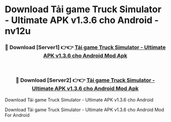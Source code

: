 # Download Tải game Truck Simulator - Ultimate APK v1.3.6 cho Android - nv12u


<div align="center">
<h3>🔴 Download [Server1] 👉👉 <a href="https://apk-comot.site?title=Tải_game_Truck_Simulator_-_Ultimate_APK_v1.3.6_cho_Android">Tải game Truck Simulator - Ultimate APK v1.3.6 cho Android Mod Apk</a></h3><br>
<h3>🔴 Download [Server2] 👉👉 <a href="https://apk-comot.site?title=Tải_game_Truck_Simulator_-_Ultimate_APK_v1.3.6_cho_Android">Tải game Truck Simulator - Ultimate APK v1.3.6 cho Android Mod Apk</a></h3>
</div>



Download Tải game Truck Simulator - Ultimate APK v1.3.6 cho Android 

Download Tải game Truck Simulator - Ultimate APK v1.3.6 cho Android Mod For Android
